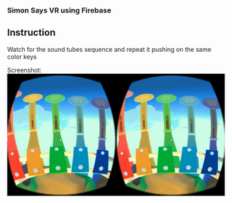 ### Simon Says VR using Firebase

[screenshot_0]: ./screenshots/screenshot.jpeg

## Instruction

Watch for the sound tubes sequence and repeat it pushing
on the same color keys

Screenshot: 
![alt text][screenshot_0]

